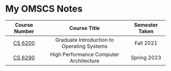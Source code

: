 # My OMSCS Notes

| Course Number | Course Title | Semester Taken |
| :--: | :--:| :--: |
| [CS 6200](/cs-6200) | Graduate Introduction to Operating Systems | Fall 2021 |
| [CS 6290](/cs-6290) | High Performance Computer Architecture | Spring 2023 |
